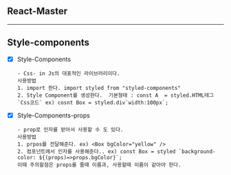  ## React-Master 

<hr>

## Style-components
- [x] Style-Components  

      - Css- in Js의 대표적인 라이브러리이다.
      사용방법  
      1. import 한다. import styled from "styled-components"
      2. Style Component를 생성한다.  기본형태 : const A  = styled.HTML테그`Css코드` ex) cosnt Box = styled.div`width:100px`;

    
- [x] Style-Components-props  

      - prop로 인자를 받아서 사용할 수 도 있다.
      사용방법  
      1. prpos를 전달해준다. ex) <Box bgColor="yellow" /> 
      2. 컴포넌트에서 인자를 사용해준다.. ex) const Box = styled `background-color: ${(props)=>props.bgColor}`;
      이때 주의할점은 props를 줄때 이름과, 사용할때 이름이 같아야 한다.


